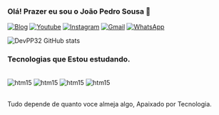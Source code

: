 ### Olá! Prazer eu sou o João Pedro Sousa 👋


[![Blog](https://img.shields.io/badge/Blogger-FF5722?style=for-the-badge&logo=blogger&logoColor=white)](https://beacons.ai/devpp32)
[![Youtube](https://img.shields.io/badge/YouTube-FF0000?style=for-the-badge&logo=youtube&logoColor=white)](https://www.youtube.com/channel/UCSht-ROr3XobydfywWPeyZA)
[![Instagram](https://img.shields.io/badge/Instagram-E4405F?style=for-the-badge&logo=instagram&logoColor=white)](https://www.instagram.com/devpp32/)
[![Gmail](https://img.shields.io/badge/Gmail-D14836?style=for-the-badge&logo=gmail&logoColor=white)](https://devpp32@gmail.com)
[![WhatsApp](https://img.shields.io/badge/WhatsApp-25D366?style=for-the-badge&logo=whatsapp&logoColor=white)](https://wa.me/5562992917955)


![DevPP32 GitHub stats](https://github-readme-stats.vercel.app/api?username=DevPP32&show_icons=true&theme=radical)

### Tecnologias que Estou estudando.

<div style="display:  inline_block"><br/>
<img align="cente" alt="htm15" src="https://img.shields.io/badge/HTML5-E34F26?style=for-the-badge&logo=html5&logoColor=white"/>
<img align="cente" alt="htm15" src="https://img.shields.io/badge/TypeScript-007ACC?style=for-the-badge&logo=typescript&logoColor=white"/>
<img align="cente" alt="htm15" src="https://img.shields.io/badge/JavaScript-323330?style=for-the-badge&logo=javascript&logoColor=F7DF1E"/>
<img align="cente" alt="htm15" src="https://img.shields.io/badge/C%2B%2B-00599C?style=for-the-badge&logo=c%2B%2B&logoColor=white"/>
<div><br/>

Tudo depende de quanto voce almeja algo, Apaixado por Tecnologia.


